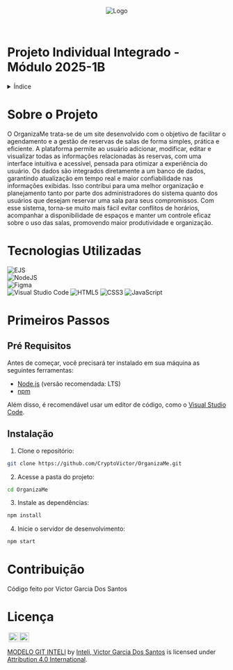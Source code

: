 <p align="center">
  <img src="https://plum-atomic-lemur-391.mypinata.cloud/ipfs/bafkreicudnxlegrxksz365otm67naoqh2jidbnfibziaavwtn7qj6sc5f4" alt="Logo">
</p>

<br/>

# Projeto Individual Integrado - Módulo 2025-1B

<!-- ÍNDICE --> 
<details> 
  <summary>Índice</summary> 
  <ol> 
    <li> 
      <a href="#sobre-o-projeto">Sobre o Projeto</a> 
      <ul> 
    <li>
      <a href="#tecnologias-utilizadas">Tecnologias Utilizadas</a>
    </li> 
      </ul> 
    </li> 
    <li> 
      <a href="#primeiros-passos">Primeiros Passos</a> 
      <ul> 
        <li>
          <a href="#pré-requisitos">Pré-requisitos</a>
        </li> 
        <li>
          <a href="#instalação">Instalação</a>
        </li> 
      </ul> 
    </li> 
    <li>
      <a href="#contribuindo">Contribuição</a>
    </li> 
    <li>
      <a href="#licença">Licença</a>
    </li> 
  </ol> 
</details>

# Sobre o Projeto

O OrganizaMe trata-se de um site desenvolvido com o objetivo de facilitar o agendamento e a gestão de reservas de salas de forma simples, prática e eficiente. A plataforma permite ao usuário adicionar, modificar, editar e visualizar todas as informações relacionadas às reservas, com uma interface intuitiva e acessível, pensada para otimizar a experiência do usuário. Os dados são integrados diretamente a um banco de dados, garantindo atualização em tempo real e maior confiabilidade nas informações exibidas. Isso contribui para uma melhor organização e planejamento tanto por parte dos administradores do sistema quanto dos usuários que desejam reservar uma sala para seus compromissos. Com esse sistema, torna-se muito mais fácil evitar conflitos de horários, acompanhar a disponibilidade de espaços e manter um controle eficaz sobre o uso das salas, promovendo maior produtividade e organização.

# Tecnologias Utilizadas

![EJS](https://img.shields.io/badge/ejs-%23B4CA65.svg?style=for-the-badge&logo=ejs&logoColor=black)  
![NodeJS](https://img.shields.io/badge/node.js-6DA55F?style=for-the-badge&logo=node.js&logoColor=white)     
![Figma](https://img.shields.io/badge/figma-%23F24E1E.svg?style=for-the-badge&logo=figma&logoColor=white)  
![Visual Studio Code](https://img.shields.io/badge/Visual%20Studio%20Code-0078d7.svg?style=for-the-badge&logo=visual-studio-code&logoColor=white)
![HTML5](https://img.shields.io/badge/html5-%23E34F26.svg?style=for-the-badge&logo=html5&logoColor=white)
![CSS3](https://img.shields.io/badge/css3-%231572B6.svg?style=for-the-badge&logo=css3&logoColor=white) 
![JavaScript](https://img.shields.io/badge/javascript-%23323330.svg?style=for-the-badge&logo=javascript&logoColor=%23F7DF1E)

# Primeiros Passos

## Pré Requisitos

Antes de começar, você precisará ter instalado em sua máquina as seguintes ferramentas:

- [Node.js](https://nodejs.org/) (versão recomendada: LTS)
- [npm](https://www.npmjs.com/)

Além disso, é recomendável usar um editor de código, como o [Visual Studio Code](https://code.visualstudio.com/).

## Instalação

1. Clone o repositório:

```bash
git clone https://github.com/CryptoVictor/OrganizaMe.git
```

2. Acesse a pasta do projeto:

```bash
cd OrganizaMe
```

3. Instale as dependências:

```bash
npm install
```

4. Inicie o servidor de desenvolvimento:

```bash
npm start
```

# Contribuição

Código feito por Victor Garcia Dos Santos

# Licença

<img style="height:22px!important;margin-left:3px;vertical-align:text-bottom;" src="https://mirrors.creativecommons.org/presskit/icons/cc.svg?ref=chooser-v1"><img style="height:22px!important;margin-left:3px;vertical-align:text-bottom;" src="https://mirrors.creativecommons.org/presskit/icons/by.svg?ref=chooser-v1"><p xmlns:cc="http://creativecommons.org/ns#" xmlns:dct="http://purl.org/dc/terms/"><a property="dct:title" rel="cc:attributionURL" href="https://github.com/Intelihub/Template_M1">MODELO GIT INTELI</a> by <a rel="cc:attributionURL dct:creator" property="cc:attributionName" href="https://github.com/Intelihub/Template_M1">Inteli, Victor Garcia Dos Santos</a> is licensed under <a href="http://creativecommons.org/licenses/by/4.0/?ref=chooser-v1" target="_blank" rel="license noopener noreferrer" style="display:inline-block;">Attribution 4.0 International</a>.</p>

